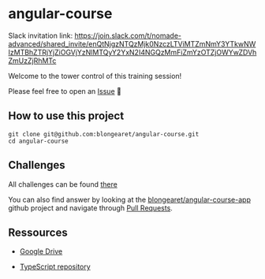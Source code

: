 # angular-course

Slack invitation link: https://join.slack.com/t/nomade-advanced/shared_invite/enQtNjgzNTQzMjk0NzczLTViMTZmNmY3YTkwNWIzMTBhZTRjYjZiOGVjYzNlMTQyY2YxN2I4NGQzMmFiZmYzOTZjOWYwZDVhZmUzZjRhMTc

Welcome to the tower control of this training session!

Please feel free to open an [Issue](https://github.com/blongearet/angular-course/issues/new) 🚀 

## How to use this project

```
git clone git@github.com:blongearet/angular-course.git
cd angular-course
```

## Challenges

All challenges can be found [there](Challenges/README.md)

You can also find answer by looking at the [blongearet/angular-course-app](https://github.com/blongearet/angular-course-app) github project and navigate through [Pull Requests](https://github.com/blongearet/angular-course-app/pulls).

## Ressources

- [Google Drive](https://drive.google.com/drive/folders/1jqpE8lEOINh7sjIYvnfbsyVN_9Qu9Xak?usp=sharing)

- [TypeScript repository](https://github.com/blongearet/angular-course-typescript)

